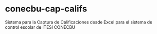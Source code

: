 # conecbu-cap-califs
Sistema para la Captura de Calificaciones desde Excel para el sistema de control escolar de ITESI CONECBU
